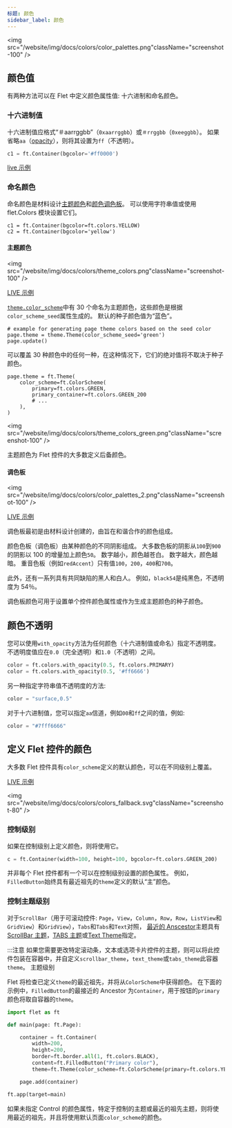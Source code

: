 ```yaml
---
标题: 颜色
sidebar_label: 颜色
---
```


<img src="/website/img/docs/colors/color_palettes.png"className="screenshot-100" />

## 颜色值

有两种方法可以在 Flet 中定义颜色属性值: 十六进制和命名颜色。

### 十六进制值

十六进制值应格式“＃aarrggbb”（`0xaarrggbb`）或`＃rrggbb`（`0xeeggbb`）。 如果省略`aa`（[opacity](/docs/guides/python/colors#color-opacity)），则将其设置为`ff`（不透明）。

```python
c1 = ft.Container(bgcolor='#ff0000')
```

[live 示例](https://flet-controls-gallery.fly.dev/colors/controlcolors)

### 命名颜色

命名颜色是材料设计[主题颜色](https://m3.material.io/styles/color/the-color-system/color-roles)和[颜色调色板](https://m2.material.io/design/color/the-color-system.html#color-usage-and-palettes)。 可以使用字符串值或使用 flet.Colors 模块设置它们。

```
c1 = ft.Container(bgcolor=ft.colors.YELLOW)
c2 = ft.Container(bgcolor='yellow')
```

#### 主题颜色

<img src="/website/img/docs/colors/theme_colors.png"className="screenshot-100" />

[LIVE 示例](https://flet-controls-gallery.fly.dev/colors/themecolors)

[`theme.color_scheme`](/docs/controls/page#colorscheme-class)中有 30 个命名为主题颜色，这些颜色是根据`color_scheme_seed`属性生成的。 默认的种子颜色值为“蓝色”。

```
# example for generating page theme colors based on the seed color
page.theme = theme.Theme(color_scheme_seed='green')
page.update()
```

可以覆盖 30 种颜色中的任何一种，在这种情况下，它们的绝对值将不取决于种子颜色。

```
page.theme = ft.Theme(
    color_scheme=ft.ColorScheme(
        primary=ft.colors.GREEN,
        primary_container=ft.colors.GREEN_200
        # ...
    ),
)
```

<img src="/website/img/docs/colors/theme_colors_green.png"className="screenshot-100" />

主题颜色为 Flet 控件的大多数定义后备颜色。

#### 调色板

<img src="/website/img/docs/colors/color_palettes_2.png"className="screenshot-100" />

[LIVE 示例](https://flet-controls-gallery.fly.dev/colors/colorspalettes)

调色板最初是由材料设计创建的，由旨在和谐合作的颜色组成。

颜色色板（调色板）由某种颜色的不同阴影组成。 大多数色板的阴影从`100`到`900`的阴影以 100 的增量加上颜色`50`。 数字越小，颜色越苍白。 数字越大，颜色越暗。 重音色板（例如`redAccent`）只有值`100`，`200`，`400`和`700`。

此外，还有一系列具有共同缺陷的黑人和白人。 例如，`black54`是纯黑色，不透明度为 54％。

调色板颜色可用于设置单个控件颜色属性或作为生成主题颜色的种子颜色。

## 颜色不透明

您可以使用`with_opacity`方法为任何颜色（十六进制值或命名）指定不透明度。 不透明度值应在`0.0`（完全透明）和`1.0`（不透明）之间。

```python
color = ft.colors.with_opacity(0.5, ft.colors.PRIMARY)
color = ft.colors.with_opacity(0.5, '#ff6666')
```

另一种指定字符串值不透明度的方法:

```python
color = "surface,0.5"
```

对于十六进制值，您可以指定`aa`信道，例如`00`和`ff`之间的值，例如:

```python
color = "#7fff6666"
```

## 定义 Flet 控件的颜色

大多数 Flet 控件具有`color_scheme`定义的默认颜色，可以在不同级别上覆盖。

[LIVE 示例](https://flet-controls-gallery.fly.dev/colors/controlcolors)

<img src="/website/img/docs/colors/colors_fallback.svg"className="screenshot-80" />

### 控制级别

如果在控制级别上定义颜色，则将使用它。

```python
c = ft.Container(width=100, height=100, bgcolor=ft.colors.GREEN_200)
```

并非每个 Flet 控件都有一个可以在控制级别设置的颜色属性。 例如，`FilledButton`始终具有最近祖先的`theme`定义的默认“主”颜色。

### 控制主题级别

对于`ScrollBar`（用于可滚动控件: `Page`，`View`，`Column`，`Row`，`Row`，`ListView`和`GridView`）和`GridView`），`Tabs`和`Tabs`和`Text`对照， [最近的 Anscestor](/blog/scrolling-controls-and-theming#nested-themes)主题具有[ScrollBar 主题](/blog/scrolling-controls-and-theming#scrollbar-theme)，[TABS 主题](/blog/scrolling-controls-and-theming#tabs-theming)或[Text Theme](/blog/scrolling-controls-and-theming#text-theming)指定。

:::注意
如果您需要更改特定滚动条，文本或选项卡片控件的主题，则可以将此控件包装在容器中，并自定义`scrollbar_theme`，`text_theme`或`tabs_theme`此容器`theme`。 主题级别

Flet 将检查已定义`theme`的最近祖先，并将从`ColorScheme`中获得颜色。 在下面的示例中，`FilledButton`的最接近的 Ancestor 为`Container`，用于按钮的`primary`颜色将取自容器的`theme`。

```python
import flet as ft

def main(page: ft.Page):

    container = ft.Container(
        width=200,
        height=200,
        border=ft.border.all(1, ft.colors.BLACK),
        content=ft.FilledButton("Primary color"),
        theme=ft.Theme(color_scheme=ft.ColorScheme(primary=ft.colors.YELLOW)))

    page.add(container)

ft.app(target=main)
```

如果未指定 Control 的颜色属性，特定于控制的主题或最近的祖先主题，则将使用最近的祖先，并且将使用默认页面`color_scheme`的颜色。
